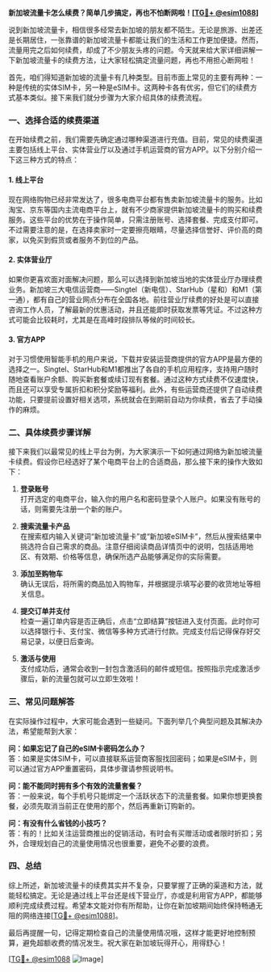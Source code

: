 **新加坡流量卡怎么续费？简单几步搞定，再也不怕断网啦！[[TG💪+ @esim1088](https://t.me/s/esim1088)]**

说到新加坡流量卡，相信很多经常去新加坡的朋友都不陌生。无论是旅游、出差还是长期居住，一张靠谱的新加坡流量卡都能让我们的生活和工作更加便捷。然而，流量用完之后如何续费，却成了不少朋友头疼的问题。今天就来给大家详细讲解一下新加坡流量卡的续费方法，让大家轻松搞定流量问题，再也不用担心断网啦！

首先，咱们得知道新加坡的流量卡有几种类型。目前市面上常见的主要有两种：一种是传统的实体SIM卡，另一种是eSIM卡。这两种卡各有优劣，但它们的续费方式基本类似。接下来我们就分步骤为大家介绍具体的续费流程。

### 一、选择合适的续费渠道

在开始续费之前，我们需要先确定通过哪种渠道进行充值。目前，常见的续费渠道主要包括线上平台、实体营业厅以及通过手机运营商的官方APP。以下分别介绍一下这三种方式的特点：

#### 1. 线上平台
现在网络购物已经非常发达了，很多电商平台都有售卖新加坡流量卡的服务。比如淘宝、京东等国内主流电商平台上，就有不少商家提供新加坡流量卡的购买和续费服务。这些平台的优势在于操作简单，只需注册账号、选择套餐、完成支付即可。不过需要注意的是，在选择卖家时一定要擦亮眼睛，尽量选择信誉好、评价高的商家，以免买到假货或者服务不到位的产品。

#### 2. 实体营业厅
如果你更喜欢面对面解决问题，那么可以选择到新加坡当地的实体营业厅办理续费业务。新加坡三大电信运营商——Singtel（新电信）、StarHub（星和）和M1（第一通），都有自己的营业网点分布在全国各地。前往营业厅续费的好处是可以直接咨询工作人员，了解最新的优惠活动，并且还能即时获取发票等凭证。不过这种方式可能会比较耗时，尤其是在高峰时段排队等候的时间较长。

#### 3. 官方APP
对于习惯使用智能手机的用户来说，下载并安装运营商提供的官方APP是最方便的选择之一。Singtel、StarHub和M1都推出了各自的手机应用程序，支持用户随时随地查看账户余额、购买新套餐或续订现有套餐。通过这种方式续费不仅速度快，而且还可以享受专属折扣和积分奖励等福利。此外，有些运营商还提供了自动续费功能，只要提前设置好相关选项，系统就会在到期前自动为你续费，省去了手动操作的麻烦。

### 二、具体续费步骤详解

接下来我们以最常见的线上平台为例，为大家演示一下如何通过网络为新加坡流量卡续费。假设你已经选好了某个电商平台上的合适商品，那么接下来的操作大致如下：

1. **登录账号**  
   打开选定的电商平台，输入你的用户名和密码登录个人账户。如果没有账号的话，则需要先注册一个新的账户。

2. **搜索流量卡产品**  
   在搜索框内输入关键词“新加坡流量卡”或“新加坡eSIM卡”，然后从搜索结果中挑选符合自己需求的商品。注意仔细阅读商品详情页中的说明，包括适用地区、有效期、价格等信息，确保所选产品能够满足你的实际需要。

3. **添加至购物车**  
   确认无误后，将所需的商品加入购物车，并根据提示填写必要的收货地址等相关信息。

4. **提交订单并支付**  
   检查一遍订单内容是否正确后，点击“立即结算”按钮进入支付页面。此时你可以选择银行卡、支付宝、微信等多种方式进行付款。完成支付后记得保存好交易记录，以便日后查询。

5. **激活与使用**  
   支付成功后，通常会收到一封包含激活码的邮件或短信。按照指示完成激活步骤后，新的流量包就可以立即生效啦！

### 三、常见问题解答

在实际操作过程中，大家可能会遇到一些疑问。下面列举几个典型问题及其解决办法，希望能帮到大家：

**问：如果忘记了自己的eSIM卡密码怎么办？**  
答：如果是实体SIM卡，可以直接联系运营商客服找回密码；如果是eSIM卡，则可以通过官方APP重置密码，具体步骤请参照说明书。

**问：能不能同时拥有多个有效的流量套餐？**  
答：一般来说，每个手机号只能绑定一个活跃状态下的流量套餐。如果你想更换套餐，必须先取消当前正在使用的那个，然后再重新订购新的。

**问：有没有什么省钱的小技巧？**  
答：有的！比如关注运营商推出的促销活动，有时会有买赠活动或者限时折扣；另外，合理规划自己的流量使用情况也很重要，避免不必要的浪费。

### 四、总结

综上所述，新加坡流量卡的续费其实并不复杂，只要掌握了正确的渠道和方法，就能轻松搞定。无论是通过线上平台还是线下营业厅，亦或是利用官方APP，都能够顺利完成续费过程。希望本文能对你有所帮助，让你在新加坡期间始终保持畅通无阻的网络连接[[TG💪+ @esim1088](https://t.me/s/esim1088)]。

最后再提醒一句，记得定期检查自己的流量使用情况哦，这样才能更好地控制预算，避免超额收费的情况发生。祝大家在新加坡玩得开心，用得舒心！

[[TG💪+ @esim1088](https://t.me/s/esim1088) ![Image](https://i.postimg.cc/4NQfJmqS/Snipaste-2025-05-13-00-14-12.png)]
